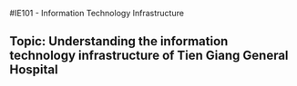#IE101 - Information Technology Infrastructure
## Topic: Understanding the information technology infrastructure of Tien Giang General Hospital
